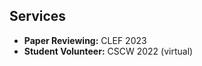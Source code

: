 ## <a id="services"></a>Services

<ul style="margin:0 0 20px;">
  <li><strong>Paper Reviewing:</strong> CLEF 2023</li>
  <li><strong>Student Volunteer:</strong> CSCW 2022 (virtual)</li>
  
</ul>


